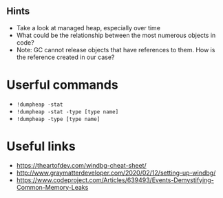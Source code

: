 ## Hints
* Take a look at managed heap, especially over time
* What could be the relationship between the most numerous objects in code?
* Note: GC cannot release objects that have references to them. How is the reference created in our case?

# Userful commands
* ``!dumpheap -stat``
* ``!dumpheap -stat -type [type name]``
* ``!dumpheap -type [type name]``

# Useful links
* https://theartofdev.com/windbg-cheat-sheet/
* http://www.graymatterdeveloper.com/2020/02/12/setting-up-windbg/
* https://www.codeproject.com/Articles/639493/Events-Demystifying-Common-Memory-Leaks
